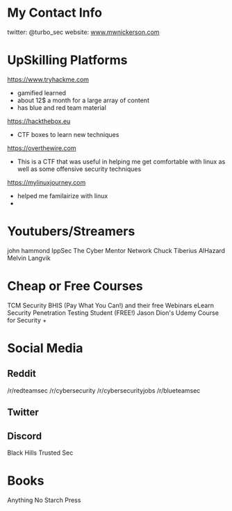 # My Contact Info
twitter: @turbo_sec
website: www.mwnickerson.com


# UpSkilling Platforms
https://www.tryhackme.com 
- gamified learned
- about 12$ a month for a large array of content
- has blue and red team material

https://hackthebox.eu
- CTF boxes to learn new techniques

https://overthewire.com
- This is a CTF that was useful in helping me get comfortable with linux as well as some offensive security techniques

https://mylinuxjourney.com 
- helped me familairize with linux 
- 

# Youtubers/Streamers
john hammond
IppSec
The Cyber Mentor
Network Chuck
Tiberius
AlHazard
Melvin Langvik


# Cheap or Free Courses
TCM Security 
BHIS (Pay What You Can!) and their free Webinars
eLearn Security Penetration Testing Student (FREE!)
Jason Dion's Udemy Course for Security +



# Social Media
## Reddit
/r/redteamsec
/r/cybersecurity
/r/cybersecurityjobs
/r/blueteamsec


## Twitter


## Discord 
Black Hills 
Trusted Sec

# Books 
Anything No Starch Press





